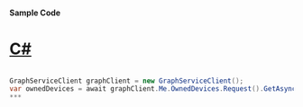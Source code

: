 #### Sample Code
# [C#](#tab/c-sharp)

```C#

GraphServiceClient graphClient = new GraphServiceClient();
var ownedDevices = await graphClient.Me.OwnedDevices.Request().GetAsync();
*** 

```